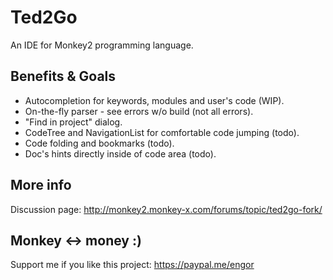 # Ted2Go
An IDE for Monkey2 programming language.

## Benefits & Goals
* Autocompletion for keywords, modules and user's code (WIP).
* On-the-fly parser - see errors w/o build (not all errors).
* "Find in project" dialog.
* CodeTree and NavigationList for comfortable code jumping (todo).
* Code folding and bookmarks (todo).
* Doc's hints directly inside of code area (todo).

## More info
Discussion page: http://monkey2.monkey-x.com/forums/topic/ted2go-fork/

## Monkey <-> money :)
Support me if you like this project: https://paypal.me/engor
